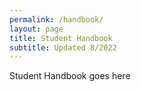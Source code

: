 ```yaml
---
permalink: /handbook/
layout: page
title: Student Handbook
subtitle: Updated 8/2022
---
```


Student Handbook goes here
